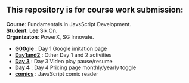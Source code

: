 ## This repository is for course work submission:
**Course**: Fundamentals in JavsScript Development.
<br>**Student**: Lee Sik On.
<br>**Organizaton**: PowerX, SG Innovate.


- [**G00gle**](G00gle/) : Day 1 Google imitation page
- [**Day1and2**](Day1and2/) : Other Day 1 and 2 activities
- [**Day 3**](Day%203/) : Day 3 Video play pause/resume
- [**Day 4**](Day%204/) : Day 4 Pricing page monthly/yearly toggle
- [**comics**](comics/) : JavaScript comic reader


